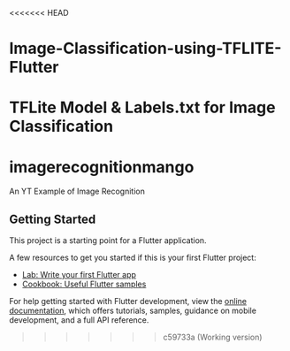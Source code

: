 <<<<<<< HEAD
# Image-Classification-using-TFLITE-Flutter
TFLite Model &amp; Labels.txt for Image Classification
=======
# imagerecognitionmango

An YT Example of Image Recognition

## Getting Started

This project is a starting point for a Flutter application.

A few resources to get you started if this is your first Flutter project:

- [Lab: Write your first Flutter app](https://docs.flutter.dev/get-started/codelab)
- [Cookbook: Useful Flutter samples](https://docs.flutter.dev/cookbook)

For help getting started with Flutter development, view the
[online documentation](https://docs.flutter.dev/), which offers tutorials,
samples, guidance on mobile development, and a full API reference.
>>>>>>> c59733a (Working version)
